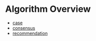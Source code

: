 # Algorithm Overview

- [case](case/case.md)
- [consensus](consensus/consensus.md)
- [recommendation](recommendation/recommendation.md)

  